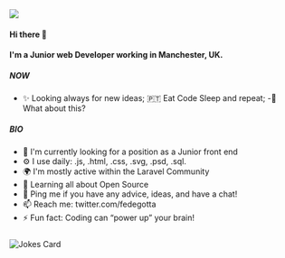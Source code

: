 <img src="https://mcdn.wallpapersafari.com/medium/10/62/40DVWQ.jpg" style=" align:center">

#### Hi there 👋
#### I'm a Junior web Developer working in Manchester, UK.
##### NOW
- ✨ Looking always for new ideas;
🇵🇹 Eat Code Sleep and repeat;
-🍑 What about this?
##### BIO
- 🏢 I'm currently looking for a position as a Junior front end
- ⚙️ I use daily: .js, .html, .css, .svg, .psd, .sql.
- 🌍 I'm mostly active within the Laravel Community
- 🌱 Learning all about Open Source
- 💬 Ping me if you have any advice, ideas, and have a chat!
- 📫 Reach me: twitter.com/fedegotta
- ⚡️ Fun fact: Coding can “power up” your brain!


#####
#####

<!-- HTML -->
<img src="https://readme-jokes.vercel.app/api" alt="Jokes Card" style=" align:center" />



